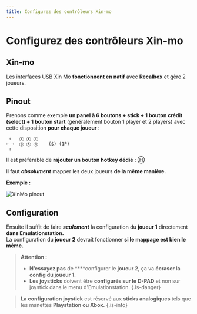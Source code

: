 ```yaml
---
title: Configurez des contrôleurs Xin-mo
---
```


# Configurez des contrôleurs Xin-mo

## Xin-mo

Les interfaces USB Xin Mo **fonctionnent en natif** avec **Recalbox** et gère 2 joueurs.

## Pinout <a id="pinout"></a>

Prenons comme exemple **un panel à 6 boutons + stick + 1 bouton crédit \(select\) + 1 bouton start** \(généralement bouton 1 player et 2 players\) avec cette disposition **pour chaque joueur** :

```text
 ↑   Ⓨ Ⓧ Ⓛ  
← →	 Ⓑ Ⓐ Ⓡ    ($) (1P)
 ↓  
```

Il est préférable de **rajouter un bouton hotkey dédié** : Ⓗ

Il faut _**absolument**_ mapper les deux joueurs **de la même manière.**

**Exemple :**

![XinMo pinout](https://github.com/digitalLumberjack/recalbox-os/wiki/images/XinMo_Arcade_Recalbox.jpg)

## Configuration <a id="configuration"></a>

Ensuite il suffit de faire _**seulement**_ la configuration du **joueur 1** directement **dans Emulationstation.**  
La configuration du **joueur 2** devrait fonctionner **si le mappage est bien le même.**


>**Attention :**
>
>* **N’essayez pas** de ****configurer le **joueur 2**, ça va **écraser la config du joueur 1.**
>* **Les joysticks** doivent être **configurés sur le D-PAD** et non sur joystick dans le menu d'Emulationstation.
{.is-danger}


>**La configuration joystick** est réservé aux **sticks analogiques** tels que les manettes **Playstation ou Xbox.**
{.is-info}

